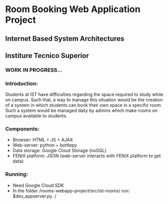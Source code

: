 # Room Booking Web Application Project
## Internet Based System Architectures
## Institure Tecnico Superior

### WORK IN PROGRESS...

### Introduction:
Students at IST have difficulties regarding the space required to study while on campus. Such that, a way to manage this situation would be the creation of a system in which students can book their own space in a specific room. Such a system would be managed daily by admins which make rooms on campus available to students. 

### Components:
- Browser: HTML + JS + AJAX
- Web-server: python + bottlepy
- Data storage: Google Cloud Storage (noSQL)
- FENIX platform: JSON (web-server interacts with FENIX platform to get data)

### Running:
- Need Google Cloud SDK
- In the folder /rooms-webapp-project/src/ist-rooms/ run:
$dev_appserver.py ./
